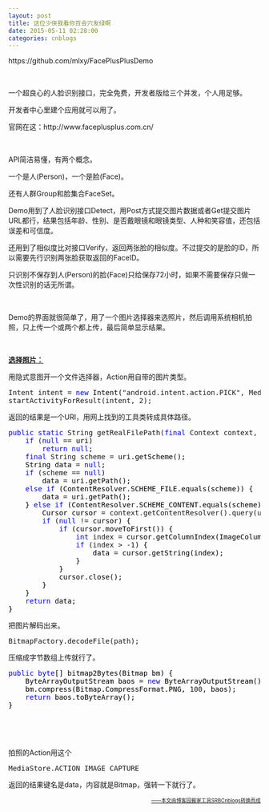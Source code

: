 ```yaml
---
layout: post
title: 这位少侠我看你百会穴发绿啊
date: 2015-05-11 02:28:00
categories: cnblogs
---
```


<p>https://github.com/mlxy/FacePlusPlusDemo</p>
<p>&nbsp;</p>
<p>一个超良心的人脸识别接口，完全免费，开发者版给三个并发，个人用足够。</p>
<p>开发者中心里建个应用就可以用了。</p>
<p>官网在这：http://www.faceplusplus.com.cn/</p>
<p>&nbsp;</p>
<p>API简洁易懂，有两个概念。</p>
<p>一个是人(Person)，一个是脸(Face)。</p>
<p>还有人群Group和脸集合FaceSet。</p>
<p>Demo用到了人脸识别接口Detect，用Post方式提交图片数据或者Get提交图片URL都行，结果包括年龄、性别、是否戴眼镜和眼镜类型、人种和笑容值，还包括误差和可信度。</p>
<p>还用到了相似度比对接口Verify，返回两张脸的相似度。不过提交的是脸的ID，所以需要先行识别两张脸获取返回的FaceID。</p>
<p>只识别不保存到人(Person)的脸(Face)只给保存72小时，如果不需要保存只做一次性识别的话无所谓。</p>
<p>&nbsp;</p>
<p>Demo的界面就很简单了，用了一个图片选择器来选照片，然后调用系统相机拍照，只上传一个或两个都上传，最后简单显示结果。</p>
<p>&nbsp;</p>
<p><span style="text-decoration: underline;"><strong>选择照片：</strong></span></p>
<p>用隐式意图开一个文件选择器，Action用自带的图片类型。</p>
<div class="cnblogs_code">
<pre>Intent intent = <span style="color: #0000ff;">new</span><span style="color: #000000;"> Intent(</span>"android.intent.action.PICK", MediaStore.Images.Media.EXTERNAL_CONTENT_URI<span>);<br /></span><span>startActivityForResult(intent, </span>2);</pre>
</div>
<p>返回的结果是一个URI，用网上找到的工具类转成具体路径。</p>
<div class="cnblogs_code">
<pre><span style="color: #0000ff;">public</span> <span style="color: #0000ff;">static</span> String getRealFilePath(<span style="color: #0000ff;">final</span> Context context, <span style="color: #0000ff;">final</span><span style="color: #000000;"> Uri uri) {
    </span><span style="color: #0000ff;">if</span> (<span style="color: #0000ff;">null</span> ==<span style="color: #000000;"> uri)
        </span><span style="color: #0000ff;">return</span> <span style="color: #0000ff;">null</span><span style="color: #000000;">;
    </span><span style="color: #0000ff;">final</span> String scheme =<span style="color: #000000;"> uri.getScheme();
    String data </span>= <span style="color: #0000ff;">null</span><span style="color: #000000;">;
    </span><span style="color: #0000ff;">if</span> (scheme == <span style="color: #0000ff;">null</span><span style="color: #000000;">)
        data </span>=<span style="color: #000000;"> uri.getPath();
    </span><span style="color: #0000ff;">else</span> <span style="color: #0000ff;">if</span><span style="color: #000000;"> (ContentResolver.SCHEME_FILE.equals(scheme)) {
        data </span>=<span style="color: #000000;"> uri.getPath();
    } </span><span style="color: #0000ff;">else</span> <span style="color: #0000ff;">if</span><span style="color: #000000;"> (ContentResolver.SCHEME_CONTENT.equals(scheme)) {
        Cursor cursor </span>= context.getContentResolver().query(uri, <span style="color: #0000ff;">new</span> String[] { ImageColumns.DATA }, <span style="color: #0000ff;">null</span>, <span style="color: #0000ff;">null</span>, <span style="color: #0000ff;">null</span><span style="color: #000000;">);
        </span><span style="color: #0000ff;">if</span> (<span style="color: #0000ff;">null</span> !=<span style="color: #000000;"> cursor) {
            </span><span style="color: #0000ff;">if</span><span style="color: #000000;"> (cursor.moveToFirst()) {
                </span><span style="color: #0000ff;">int</span> index =<span style="color: #000000;"> cursor.getColumnIndex(ImageColumns.DATA);
                </span><span style="color: #0000ff;">if</span> (index &gt; -1<span style="color: #000000;">) {
                    data </span>=<span style="color: #000000;"> cursor.getString(index);
                }
            }
            cursor.close();
        }
    }
    </span><span style="color: #0000ff;">return</span><span style="color: #000000;"> data;
}</span></pre>
</div>
<p>把图片解码出来。</p>
<div class="cnblogs_code">
<pre>BitmapFactory.decodeFile(path);</pre>
</div>
<p>压缩成字节数组上传就行了。</p>
<div class="cnblogs_code">
<pre><span style="color: #0000ff;">public</span> <span style="color: #0000ff;">byte</span><span style="color: #000000;">[] bitmap2Bytes(Bitmap bm) {
    ByteArrayOutputStream baos </span>= <span style="color: #0000ff;">new</span><span style="color: #000000;"> ByteArrayOutputStream();
    bm.compress(Bitmap.CompressFormat.PNG, </span>100<span style="color: #000000;">, baos);
    </span><span style="color: #0000ff;">return</span><span style="color: #000000;"> baos.toByteArray();
}</span></pre>
</div>
<p>&nbsp;</p>
<p>&nbsp;</p>
<p>拍照的Action用这个</p>
<div class="cnblogs_code">
<pre>MediaStore.ACTION_IMAGE_CAPTURE</pre>
</div>
<p>返回的结果键名是data，内容就是Bitmap，强转一下就行了。</p>

<div align=right><a href="https://github.com/mlxy"><font size=1>——本文由博客园搬家工具SRBCnblogs转换而成</font></a></div>